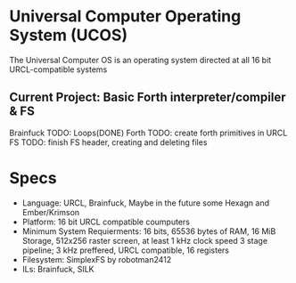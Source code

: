 # Universal Computer Operating System (UCOS)
The Universal Computer OS is an operating system directed at all 16 bit URCL-compatible systems

## Current Project: Basic Forth interpreter/compiler & FS
Brainfuck TODO: Loops(DONE)
Forth TODO: create forth primitives in URCL
FS TODO: finish FS header, creating and deleting files

# Specs
- Language: URCL, Brainfuck, Maybe in the future some Hexagn and Ember/Krimson
- Platform: 16 bit URCL compatible coumputers
- Minimum System Requierments: 16 bits, 65536 bytes of RAM, 16 MiB Storage, 512x256 raster screen, at least 1 kHz clock speed 3 stage pipeline; 3 kHz preffered, URCL compatible, 16 registers
- Filesystem: SimplexFS by robotman2412
- ILs: Brainfuck, SILK 
